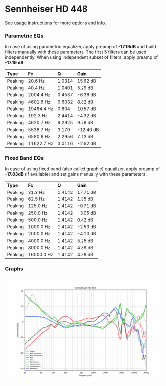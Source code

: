# Sennheiser HD 448
See [usage instructions](https://github.com/jaakkopasanen/AutoEq#usage) for more options and info.

### Parametric EQs
In case of using parametric equalizer, apply preamp of **-17.19dB** and build filters manually
with these parameters. The first 5 filters can be used independently.
When using independent subset of filters, apply preamp of **-17.19 dB**.

| Type    | Fc         |      Q | Gain      |
|:--------|:-----------|:-------|:----------|
| Peaking | 20.6 Hz    | 1.0314 | 15.62 dB  |
| Peaking | 40.4 Hz    | 1.0401 | 5.29 dB   |
| Peaking | 2004.4 Hz  | 0.4537 | -6.36 dB  |
| Peaking | 4601.6 Hz  | 0.6032 | 8.82 dB   |
| Peaking | 19484.4 Hz | 0.804  | 10.57 dB  |
| Peaking | 192.3 Hz   | 2.4414 | -4.32 dB  |
| Peaking | 4620.7 Hz  | 6.2925 | 9.78 dB   |
| Peaking | 5538.7 Hz  | 3.179  | -12.40 dB |
| Peaking | 6580.6 Hz  | 2.2956 | 7.13 dB   |
| Peaking | 11622.7 Hz | 3.0116 | -2.62 dB  |

### Fixed Band EQs
In case of using fixed band (also called graphic) equalizer, apply preamp of **-17.83dB**
(if available) and set gains manually with these parameters.

| Type    | Fc         |      Q | Gain     |
|:--------|:-----------|:-------|:---------|
| Peaking | 31.3 Hz    | 1.4142 | 17.71 dB |
| Peaking | 62.5 Hz    | 1.4142 | 1.95 dB  |
| Peaking | 125.0 Hz   | 1.4142 | -0.71 dB |
| Peaking | 250.0 Hz   | 1.4142 | -3.05 dB |
| Peaking | 500.0 Hz   | 1.4142 | 0.42 dB  |
| Peaking | 1000.0 Hz  | 1.4142 | -2.53 dB |
| Peaking | 2000.0 Hz  | 1.4142 | -4.10 dB |
| Peaking | 4000.0 Hz  | 1.4142 | 5.25 dB  |
| Peaking | 8000.0 Hz  | 1.4142 | 4.89 dB  |
| Peaking | 16000.0 Hz | 1.4142 | 4.88 dB  |

### Graphs
![](./Sennheiser%20HD%20448.png)